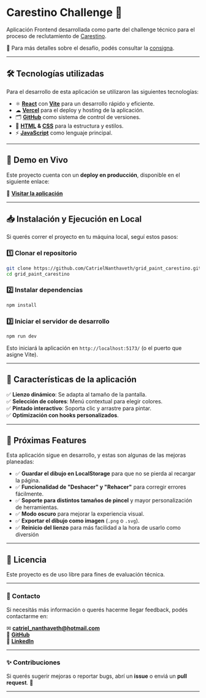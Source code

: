 # **Carestino Challenge** 🎨  

Aplicación Frontend desarrollada como parte del challenge técnico para el proceso de reclutamiento de [Carestino](https://www.carestino.com).  

📌 Para más detalles sobre el desafío, podés consultar la [consigna](https://github.com/CatrielNanthaveth/grid_paint_carestino/blob/main/grid_paint_challenge.pdf).  

---

## **🛠️ Tecnologías utilizadas**  
Para el desarrollo de esta aplicación se utilizaron las siguientes tecnologías:  

- ⚛ **[React](https://react.dev)** con **[Vite](https://es.vite.dev/guide/)** para un desarrollo rápido y eficiente.  
- ☁ **[Vercel](https://vercel.com)** para el deploy y hosting de la aplicación.  
- 🗂 **[GitHub](https://github.com/CatrielNanthaveth)** como sistema de control de versiones.  
- 🎨 **[HTML](https://developer.mozilla.org/es/docs/Web/HTML) & [CSS](https://developer.mozilla.org/es/docs/Web/CSS)** para la estructura y estilos.  
- ⚡ **[JavaScript](https://developer.mozilla.org/es/docs/Web/JavaScript)** como lenguaje principal.  

---

## **🚀 Demo en Vivo**  
Este proyecto cuenta con un **deploy en producción**, disponible en el siguiente enlace:  

🔗 **[Visitar la aplicación](https://mi-proyecto.vercel.app)**  

---

## **📥 Instalación y Ejecución en Local**  
Si querés correr el proyecto en tu máquina local, seguí estos pasos:  

### **1️⃣ Clonar el repositorio**  
```sh
git clone https://github.com/CatrielNanthaveth/grid_paint_carestino.git
cd grid_paint_carestino
```

### **2️⃣ Instalar dependencias**  
```sh
npm install
```

### **3️⃣ Iniciar el servidor de desarrollo**  
```sh
npm run dev
```
Esto iniciará la aplicación en `http://localhost:5173/` (o el puerto que asigne Vite).  

---

## **📌 Características de la aplicación**  
✅ **Lienzo dinámico**: Se adapta al tamaño de la pantalla.  
✅ **Selección de colores**: Menú contextual para elegir colores.  
✅ **Pintado interactivo**: Soporta clic y arrastre para pintar.  
✅ **Optimización con hooks personalizados**.  

---

## 🎯 Próximas Features  

Esta aplicación sigue en desarrollo, y estas son algunas de las mejoras planeadas:  

- ✅ **Guardar el dibujo en LocalStorage** para que no se pierda al recargar la página.  
- ✅ **Funcionalidad de "Deshacer" y "Rehacer"** para corregir errores fácilmente.  
- ✅ **Soporte para distintos tamaños de pincel** y mayor personalización de herramientas.  
- ✅ **Modo oscuro** para mejorar la experiencia visual.  
- ✅ **Exportar el dibujo como imagen** (`.png` o `.svg`).  
- ✅ **Reinicio del lienzo** para más facilidad a la hora de usarlo como diversión

---

## **📄 Licencia**  
Este proyecto es de uso libre para fines de evaluación técnica.  

---

### **📧 Contacto**  
Si necesitás más información o querés hacerme llegar feedback, podés contactarme en:  

✉ **[catriel_nanthaveth@hotmail.com](mailto:catriel_nanthaveth@hotmail.com)**  
🐙 **[GitHub](https://github.com/CatrielNanthaveth)**  
💼 **[LinkedIn](https://linkedin.com/in/catriel-nanthaveth)**  

---

### **✨ Contribuciones**  
Si querés sugerir mejoras o reportar bugs, abrí un **issue** o enviá un **pull request**. 🚀  

---
